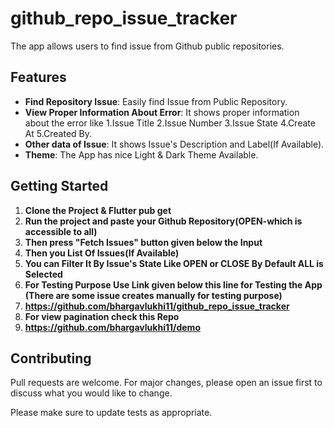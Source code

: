 # github_repo_issue_tracker

 The app allows users to find issue from Github public repositories.

## Features

- **Find Repository Issue**: Easily find Issue from Public Repository.
- **View Proper Information About Error**: It shows proper information about the error like 1.Issue Title 2.Issue Number 3.Issue State 4.Create At 5.Created By.
- **Other data of Issue**: It shows Issue's Description and Label(If Available).
- **Theme**: The App has nice Light & Dark Theme Available.

## Getting Started

1. **Clone the Project & Flutter pub get**
2. **Run the project and paste your Github Repository(OPEN-which is accessible to all)**
3. **Then press "Fetch Issues" button given below the Input**
4. **Then you List Of Issues(If Available)**
5. **You can Filter It By Issue's State Like OPEN or CLOSE By Default ALL is Selected**
6. **For Testing Purpose Use Link given below this line for Testing the App (There are some issue creates manually for testing purpose)**
7. **https://github.com/bhargavlukhi11/github_repo_issue_tracker**
8. **For view pagination check this Repo**
9. **https://github.com/bhargavlukhi11/demo**

## Contributing

Pull requests are welcome. For major changes, please open an issue first to discuss what you would like to change.

Please make sure to update tests as appropriate.

